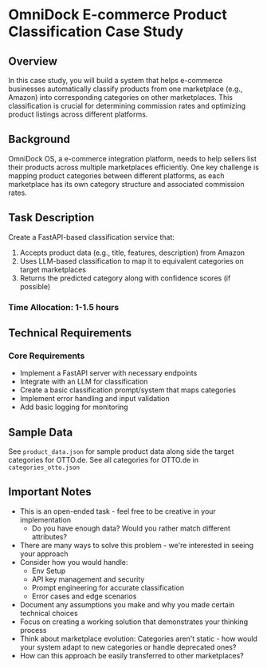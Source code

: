 # OmniDock E-commerce Product Classification Case Study

## Overview
In this case study, you will build a system that helps e-commerce businesses automatically classify products from one marketplace (e.g., Amazon) into corresponding categories on other marketplaces. This classification is crucial for determining commission rates and optimizing product listings across different platforms.

## Background
OmniDock OS, a e-commerce integration platform, needs to help sellers list their products across multiple marketplaces efficiently. One key challenge is mapping product categories between different platforms, as each marketplace has its own category structure and associated commission rates.

## Task Description
Create a FastAPI-based classification service that:
1. Accepts product data (e.g., title, features, description) from Amazon
2. Uses LLM-based classification to map it to equivalent categories on target marketplaces
3. Returns the predicted category along with confidence scores (if possible)

### Time Allocation: 1-1.5 hours

## Technical Requirements

### Core Requirements
- Implement a FastAPI server with necessary endpoints
- Integrate with an LLM for classification
- Create a basic classification prompt/system that maps categories
- Implement error handling and input validation
- Add basic logging for monitoring

## Sample Data
See `product_data.json` for sample product data along side the target categories for OTTO.de. 
See all categories for OTTO.de in `categories_otto.json`

## Important Notes
- This is an open-ended task - feel free to be creative in your implementation
    - Do you have enough data? Would you rather match different attributes?
- There are many ways to solve this problem - we're interested in seeing your approach
- Consider how you would handle:
  - Env Setup
  - API key management and security
  - Prompt engineering for accurate classification
  - Error cases and edge scenarios
- Document any assumptions you make and why you made certain technical choices
- Focus on creating a working solution that demonstrates your thinking process
- Think about marketplace evolution: Categories aren't static - how would your system adapt to new categories or handle deprecated ones?
- How can this approach be easily transferred to other marketplaces?
